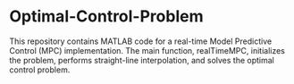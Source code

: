 # Optimal-Control-Problem
This repository contains MATLAB code for a real-time Model Predictive Control (MPC) implementation. The main function, realTimeMPC, initializes the problem, performs straight-line interpolation, and solves the optimal control problem.
